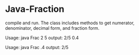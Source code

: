# Java-Fraction
compile and run. The class includes methods to get numerator, denominator, decimal form, and fraction form.

Usage: 	java Frac 2 5
output:	2/5
        0.4

Usage:	java Frac .4
output:	2/5
